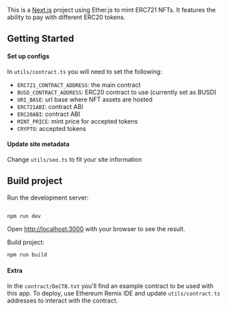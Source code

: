 This is a [Next.js](https://nextjs.org/) project using Ether.js to mint ERC721 NFTs. It features the ability to pay with different ERC20 tokens.

## Getting Started

#### Set up configs

In `utils/contract.ts` you will need to set the following:

- `ERC721_CONTRACT_ADDRESS`: the main contract
- `BUSD_CONTRACT_ADDRESS`: ERC20 contract to use (currently set as BUSD)
- `URI_BASE`: url base where NFT assets are hosted
- `ERC721ABI`: contract ABI
- `ERC20ABI`: contract ABI
- `MINT_PRICE`: mint price for accepted tokens
- `CRYPTO`: accepted tokens

#### Update site metadata

Change `utils/seo.ts` to fit your site information

## Build project

Run the development server:

```bash

npm run dev

```

Open [http://localhost:3000](http://localhost:3000) with your browser to see the result.

Build project:

```bash
npm run build
```

#### Extra

In the `contract/DeCTB.txt` you'll find an example contract to be used with this app. To deploy, use Ethereum Remix IDE and update `utils/contract.ts` addresses to interact with the contract.
